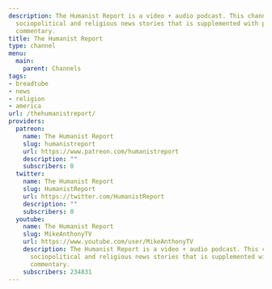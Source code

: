 ```yaml
---
description: The Humanist Report is a video + audio podcast. This channel disseminates
  sociopolitical and religious news stories that is supplemented with progressive
  commentary.
title: The Humanist Report
type: channel
menu:
  main:
    parent: Channels
tags:
- breadtube
- news
- religion
- america
url: /thehumanistreport/
providers:
  patreon:
    name: The Humanist Report
    slug: humanistreport
    url: https://www.patreon.com/humanistreport
    description: ""
    subscribers: 0
  twitter:
    name: The Humanist Report
    slug: HumanistReport
    url: https://twitter.com/HumanistReport
    description: ""
    subscribers: 0
  youtube:
    name: The Humanist Report
    slug: MikeAnthonyTV
    url: https://www.youtube.com/user/MikeAnthonyTV
    description: The Humanist Report is a video + audio podcast. This channel disseminates
      sociopolitical and religious news stories that is supplemented with progressive
      commentary.
    subscribers: 234831
---
```

